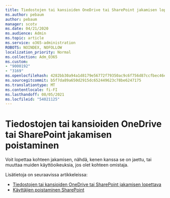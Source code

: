 ```yaml
---
title: Tiedostojen tai kansioiden OneDrive tai SharePoint jakamisen lopettava
ms.author: pebaum
author: pebaum
manager: scotv
ms.date: 04/21/2020
ms.audience: Admin
ms.topic: article
ms.service: o365-administration
ROBOTS: NOINDEX, NOFOLLOW
localization_priority: Normal
ms.collection: Adm_O365
ms.custom:
- "9000192"
- "3169"
ms.openlocfilehash: 4282bb30a94a1d8179e56772f79350ac9c6f756d87ccfbec46e0418a3cc18612
ms.sourcegitcommit: b5f7da89a650d2915dc652449623c78be6247175
ms.translationtype: MT
ms.contentlocale: fi-FI
ms.lasthandoff: 08/05/2021
ms.locfileid: "54021125"
---
```

# <a name="how-to-stop-sharing-onedrive-or-sharepoint-files-or-folders"></a>Tiedostojen tai kansioiden OneDrive tai SharePoint jakamisen poistaminen

Voit lopettaa kohteen jakamisen, nähdä, kenen kanssa se on jaettu, tai muuttaa muiden käyttöoikeuksia, jos olet kohteen omistaja.

Lisätietoja on seuraavissa artikkeleissa: 

- [Tiedostojen tai kansioiden OneDrive tai SharePoint jakamisen lopettava](https://support.office.com/article/stop-sharing-onedrive-or-sharepoint-files-or-folders-or-change-permissions-0a36470f-d7fe-40a0-bd74-0ac6c1e13323)
- [Käyttäjien poistaminen SharePoint](/sharepoint/remove-users)
